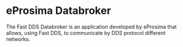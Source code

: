 # eProsima Databroker

The Fast DDS Databroker is an application developed by eProsima that allows, using Fast DDS, to communicate by DDS
protocol different networks.
